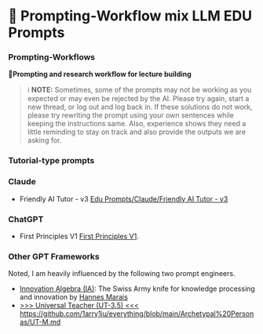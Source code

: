 <p align="center"><h1>🧠 Prompting-Workflow mix LLM EDU Prompts</h1></p>

### Prompting-Workflows

📖**Prompting and research workflow for lecture building**


> ℹ️ **NOTE:** Sometimes, some of the prompts may not be working as you expected or may even be rejected by the AI. Please try again, start a new thread, or log out and log back in. If these solutions do not work, please try rewriting the prompt using your own sentences while keeping the instructions same. Also, experience shows they need a little reminding to stay on track and also provide the outputs we are asking for. 

### Tutorial-type prompts
### Claude 
- Friendly AI Tutor - v3 [Edu Prompts/Claude/Friendly AI Tutor - v3](https://github.com/dgcruzing/Prompting-Workflow/blob/main/Edu%20Prompts/Claude/Friendly%20AI%20Tutor%20-%20v3)

### ChatGPT
- First Principles V1 [First Principles V1](https://github.com/dgcruzing/Prompting-Workflow/blob/main/Edu%20Prompts/ChatGPT/First%20Principles%20V1).


### Other GPT Frameworks
Noted, I am heavily influenced by the following two prompt engineers. 

- [Innovation Algebra (IA)](https://github.com/hannes-marais/innovation-algebra): The Swiss Army knife for knowledge processing and innovation by [Hannes Marais](https://twitter.com/HiDeeeps)
- [>>> Universal Teacher (UT-3.5) <<<](https://chat.openai.com/share/20ca5968-13ea-4b70-b58c-3ecd4682820e) https://github.com/1arry1iu/everything/blob/main/Archetypal%20Personas/UT-M.md
